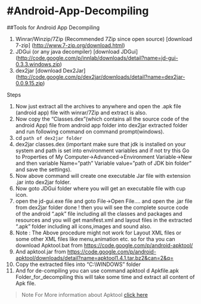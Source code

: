 #Android-App-Decompiling
=======================
##Tools for Android App Decompiling
1. Winrar/Winzip/7Zip (Recommended 7Zip since open source) [download 7-zip] (http://www.7-zip.org/download.html)
2. JDGui (or any java decompiler) [download JDGui] (http://code.google.com/p/innlab/downloads/detail?name=jd-gui-0.3.3.windows.zip)
3. dex2jar [download Dex2Jar] (http://code.google.com/p/dex2jar/downloads/detail?name=dex2jar-0.0.9.15.zip)

Steps

1. Now just extract all the archives to anywhere and open the .apk file (android app) file with winrar/7Zip and extract is also.
2. Now copy the “Classes.dex”(which contains all the source code of the android App) file from android app folder into dex2jar extracted folder and run following command on command prompt(windows).
3. cd `path of dex2jar folder`
4. dex2jar classes.dex (important make sure that jdk is installed on your system and path is set into environment variables and if not try this Go to Properties of My Computer->Advanced->Environment Variable->New and then variable Name=”path” Variable value=”path of JDK bin folder” and save the settings).
5. Now above command will create one executable Jar file with extension .jar into dex2jar folder.
6. Now goto JDGui folder where you will get an executable file with cup icon.
7. open the jd-gui.exe file and goto File->Open File…. and open the .jar file from dex2jar folder done ! then you will see the complete source code of the android “.apk” file including all the classes and packages and resources and you will get manifest.xml and layout files in the extracted “.apk” folder including all icons,images and sound also.
8. Note : The Above procedure might not work for Layout XML files or some other XML files like menu,animation etc. so for tha you can download Apktool.bat from https://code.google.com/p/android-apktool/
9. And apktool.jar from https://code.google.com/p/android-apktool/downloads/detail?name=apktool1.4.1.tar.bz2&can=2&q=
10. Copy the extracted files into “C:\WINDOWS” folder
11. And for de-compiling you can use command apktool d Apkfile.apk Folder_for_decompiling this will take some time and extract all content of Apk file.

> Note For More information about Apktool [click here](http://www.xda-developers.com/android/guide-to-decompiling-and-recompiling-with-apktool/)